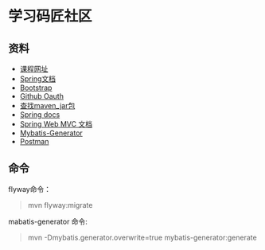 # 学习码匠社区

## 资料
- [课程网址](https://www.bilibili.com/video/av50200264)
- [Spring文档](https://spring.io/guides)
- [Bootstrap](https://v3.bootcss.com)
- [Github Oauth](https://developer.github.com/apps/building-oauth-apps/creating-an-oauth-app/)
- [查找maven_jar包](https://search.maven.org/artifact/)
- [Spring docs](https://docs.spring.io/spring-boot/docs/2.0.0.RC1/reference/htmlsingle/)
- [Spring Web MVC 文档](https://docs.spring.io/spring/docs/current/spring-framework-reference/web.html)
- [Mybatis-Generator](https://mybatis.org/generator/)
- [Postman](https://chrome.google.com/webstore/detail/tabbed-postman-rest-clien/coohjcphdfgbiolnekdpbcijmhambjff)

## 命令
flyway命令：
> mvn flyway:migrate

mabatis-generator 命令:
> mvn -Dmybatis.generator.overwrite=true mybatis-generator:generate
